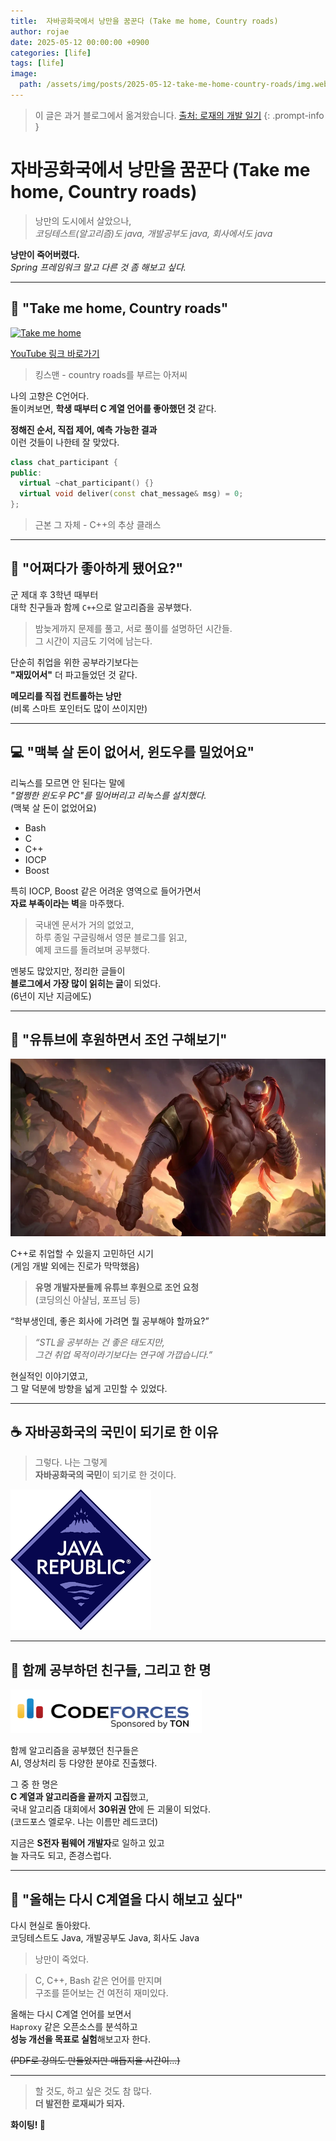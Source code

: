 ```yaml
---
title:  자바공화국에서 낭만을 꿈꾼다 (Take me home, Country roads)
author: rojae
date: 2025-05-12 00:00:00 +0900
categories: [life]
tags: [life]
image:
  path: /assets/img/posts/2025-05-12-take-me-home-country-roads/img.webp
---
```

> 이 글은 과거 블로그에서 옮겨왔습니다.
> [출처: 로재의 개발 일기](https://redcoder.tistory.com/353)
{: .prompt-info }

# 자바공화국에서 낭만을 꿈꾼다 (Take me home, Country roads)
> 낭만의 도시에서 살았으나,  
> _코딩테스트(알고리즘)도 java, 개발공부도 java, 회사에서도 java_

**낭만이 죽어버렸다.**  
_Spring 프레임워크 말고 다른 것 좀 해보고 싶다._

---

## 🎵 "Take me home, Country roads"
[![Take me home](https://img.youtube.com/vi/Uopjt2VKSc8/0.jpg)](https://www.youtube.com/watch?v=Uopjt2VKSc8)

[YouTube 링크 바로가기](https://www.youtube.com/watch?v=Uopjt2VKSc8)

> 킹스맨 - country roads를 부르는 아저씨

나의 고향은 C언어다.  
돌이켜보면, **학생 때부터 C 계열 언어를 좋아했던 것** 같다.

**정해진 순서, 직접 제어, 예측 가능한 결과**  
이런 것들이 나한테 잘 맞았다.

```cpp
class chat_participant {
public:
  virtual ~chat_participant() {}
  virtual void deliver(const chat_message& msg) = 0;
};
```
> 근본 그 자체 - C++의 추상 클래스

---

## 💭 "어쩌다가 좋아하게 됐어요?"

군 제대 후 3학년 때부터  
대학 친구들과 함께 `C++`으로 알고리즘을 공부했다.

> 밤늦게까지 문제를 풀고, 서로 풀이를 설명하던 시간들.  
> 그 시간이 지금도 기억에 남는다.

단순히 취업을 위한 공부라기보다는  
**"재밌어서"** 더 파고들었던 것 같다.

**메모리를 직접 컨트롤하는 낭만**  
(비록 스마트 포인터도 많이 쓰이지만)

---

## 💻 "맥북 살 돈이 없어서, 윈도우를 밀었어요"

리눅스를 모르면 안 된다는 말에  
_"멀쩡한 윈도우 PC"를 밀어버리고 리눅스를 설치했다._  
(맥북 살 돈이 없었어요)

- Bash
- C
- C++
- IOCP
- Boost

특히 IOCP, Boost 같은 어려운 영역으로 들어가면서  
**자료 부족이라는 벽**을 마주했다.  
> 국내엔 문서가 거의 없었고,  
> 하루 종일 구글링해서 영문 블로그를 읽고,  
> 예제 코드를 돌려보며 공부했다.

멘붕도 많았지만, 정리한 글들이  
**블로그에서 가장 많이 읽히는 글**이 되었다.  
(6년이 지난 지금에도)

---

## 🎥 "유튜브에 후원하면서 조언 구해보기"

![어디로 가야하오](/assets/img/posts/2025-05-12-take-me-home-country-roads/img_1.webp)

C++로 취업할 수 있을지 고민하던 시기  
(게임 개발 외에는 진로가 막막했음)

> **유명 개발자분들께 유튜브 후원으로 조언 요청**  
> (코딩의신 아샬님, 포프님 등)

“학부생인데, 좋은 회사에 가려면 뭘 공부해야 할까요?”

> _“STL을 공부하는 건 좋은 태도지만,  
> 그건 취업 목적이라기보다는 연구에 가깝습니다.”_

현실적인 이야기였고,  
그 말 덕분에 방향을 넓게 고민할 수 있었다.

---

## ☕ 자바공화국의 국민이 되기로 한 이유

> 그렇다. 나는 그렇게  
> **자바공화국의 국민**이 되기로 한 것이다.

![자바공화국은 실제로 존재한다](/assets/img/posts/2025-05-12-take-me-home-country-roads/img.png)

---

## 🤝 함께 공부하던 친구들, 그리고 한 명

![코드포스](/assets/img/posts/2025-05-12-take-me-home-country-roads/img_1.png)

함께 알고리즘을 공부했던 친구들은  
AI, 영상처리 등 다양한 분야로 진출했다.

그 중 한 명은  
**C 계열과 알고리즘을 끝까지 고집**했고,  
국내 알고리즘 대회에서 **30위권 안**에 든 괴물이 되었다.  
(코드포스 엘로우. 나는 이름만 레드코더)

지금은 **S전자 펌웨어 개발자**로 일하고 있고  
늘 자극도 되고, 존경스럽다.

---

## 🔧 "올해는 다시 C계열을 다시 해보고 싶다"

다시 현실로 돌아왔다.  
코딩테스트도 Java, 개발공부도 Java, 회사도 Java

> 낭만이 죽었다.

> C, C++, Bash 같은 언어를 만지며  
> 구조를 뜯어보는 건 여전히 재미있다.

올해는 다시 C계열 언어를 보면서  
`Haproxy` 같은 오픈소스를 분석하고  
**성능 개선을 목표로 실험**해보고자 한다.

~~(PDF로 강의도 만들었지만 매듭지을 시간이...)~~

---

> 할 것도, 하고 싶은 것도 참 많다.  
> **더 발전한 로재씨가 되자.**

**화이팅! 💪**
